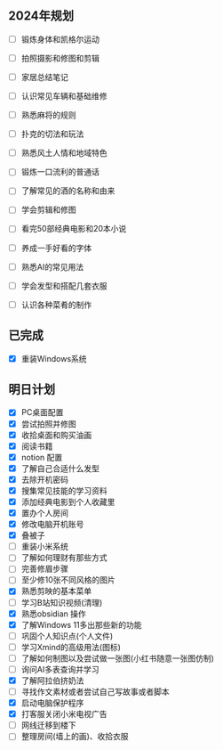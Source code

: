 ## 2024年规划
- [ ] 锻炼身体和凯格尔运动
- [ ] 拍照摄影和修图和剪辑
- [ ] 家居总结笔记
- [ ] 认识常见车辆和基础维修
- [ ] 熟悉麻将的规则
- [ ] 扑克的切法和玩法
- [ ] 熟悉风土人情和地域特色
- [ ] 锻炼一口流利的普通话
- [ ] 了解常见的酒的名称和由来
- [ ] 学会剪辑和修图
- [ ] 看完50部经典电影和20本小说
- [ ] 养成一手好看的字体
- [ ] 熟悉AI的常见用法
- [ ] 学会发型和搭配几套衣服
- [ ] 认识各种菜肴的制作


## 已完成
- [x] 重装Windows系统





## 明日计划
- [x] PC桌面配置
- [x] 尝试拍照并修图
- [x] 收拾桌面和购买油画
- [x] 阅读书籍
- [x] notion 配置
- [x] 了解自己合适什么发型
- [x] 去除开机密码
- [x] 搜集常见技能的学习资料
- [x] 添加经典电影到个人收藏里
- [x] 置办个人房间
- [x] 修改电脑开机账号
- [x] 叠被子
- [ ] 重装小米系统  
- [ ] 了解如何理财有那些方式
- [ ] 完善修眉步骤
- [ ] 至少修10张不同风格的图片
- [x] 熟悉剪映的基本菜单
- [ ] 学习B站知识视频(清理)
- [x] 熟悉obsidian 操作
- [x] 了解Windows 11多出那些新的功能
- [ ] 巩固个人知识点(个人文件)
- [ ] 学习Xmind的高级用法(图标)
- [ ] 了解如何制图以及尝试做一张图(小红书随意一张图仿制)
- [ ] 询问AI多表查询并学习
- [x] 了解阿拉伯挤奶法
- [ ] 寻找作文素材或者尝试自己写故事或者脚本
- [x] 启动电脑保护程序
- [x] 打客服关闭小米电视广告
- [ ] 网线迁移到楼下
- [ ] 整理房间(墙上的画)、收拾衣服

